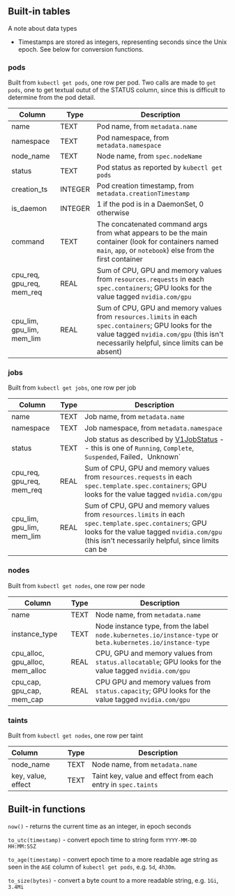 
## Built-in tables

A note about data types

* Timestamps are stored as integers, representing seconds since the Unix epoch.  See below for conversion functions.

### pods

Built from `kubectl get pods`, one row per pod.  Two calls are made to `get pods`, one to get textual outut
of the STATUS column, since this is difficult to determine from the pod detail.

| Column                          | Type    | Description                                                                                                                                                                                      |
|---------------------------------|---------|--------------------------------------------------------------------------------------------------------------------------------------------------------------------------------------------------|
| name                            | TEXT    | Pod name, from `metadata.name`                                                                                                                                                                   |
| namespace                       | TEXT    | Pod namespace, from `metadata.namespace`                                                                                                                                                         |
| node_name                       | TEXT    | Node name, from `spec.nodeName`                                                                                                                                                                  |
| status                          | TEXT    | Pod status as reported by `kubectl get pods`                                                                                                                                                     |
| creation_ts                     | INTEGER | Pod creation timestamp, from `metadata.creationTimestamp`                                                                                                                                        |
| is_daemon                    | INTEGER | 1 if the pod is in a DaemonSet, 0 otherwise                                                                                                                                                      |
| command                         | TEXT    | The concatenated command args from what appears to be the main container (look for containers named `main`, `app`, or `notebook`) else from the first container                                  |
| cpu_req, gpu_req, mem_req       | REAL | Sum of CPU, GPU and memory values from `resources.requests` in each `spec.containers`; GPU looks for the value tagged `nvidia.com/gpu`                                                           |
| cpu_lim, gpu_lim, mem_lim       | REAL | Sum of CPU, GPU and memory values from `resources.limits` in each `spec.containers`; GPU looks for the value tagged `nvidia.com/gpu` (this isn't necessarily helpful, since limits can be absent) |

### jobs

Built from `kubectl get jobs`, one row per job

| Column                          | Type    | Description                                                                                                                                                                                               |
|---------------------------------|---------|-----------------------------------------------------------------------------------------------------------------------------------------------------------------------------------------------------------|
| name                            | TEXT    | Job name, from `metadata.name`                                                                                                                                                                            |
| namespace                       | TEXT    | Job namespace, from `metadata.namespace`                                                                                                                                                                  |
| status                          | TEXT    | Job status as described by [V1JobStatus](https://github.com/kubernetes-client/python/blob/master/kubernetes/docs/V1JobStatus.md) -- this is one of `Running`, `Complete`, `Suspended`, Failed`, `Unknown` |
| cpu_req, gpu_req, mem_req       | REAL | Sum of CPU, GPU and memory values from `resources.requests` in each `spec.template.spec.containers`; GPU looks for the value tagged `nvidia.com/gpu`                                                      |
| cpu_lim, gpu_lim, mem_lim       | REAL | Sum of CPU, GPU and memory values from `resources.limits` in each `spec.template.spec.containers`; GPU looks for the value tagged `nvidia.com/gpu` (this isn't necessarily helpful, since limits can be    |

### nodes

Built from `kubectl get nodes`, one row per node

| Column                          | Type    | Description                                                                                                 |
|---------------------------------|---------|-------------------------------------------------------------------------------------------------------------|
| name                            | TEXT    | Node name, from `metadata.name`                                                                             |
| instance_type                   | TEXT    | Node instance type, from the label `node.kubernetes.io/instance-type` or `beta.kubernetes.io/instance-type` |
| cpu_alloc, gpu_alloc, mem_alloc | REAL | CPU, GPU and memory values from `status.allocatable`; GPU looks for the value tagged `nvidia.com/gpu`       |
| cpu_cap, gpu_cap, mem_cap       | REAL | CPU GPU and memory values from `status.capacity`; GPU looks for the value tagged `nvidia.com/gpu`           |

### taints

Built from `kubectl get nodes`, one row per taint

| Column                          | Type    | Description                                                  |
|:--------------------------------|---------|--------------------------------------------------------------|
| node_name                       | TEXT    | Node name, from `metadata.name`                              |
| key, value, effect              | TEXT    | Taint key, value and effect from each entry in `spec.taints` |

## Built-in functions

`now()` - returns the current time as an integer, in epoch seconds

`to_utc(timestamp)` - convert epoch time to string form `YYYY-MM-DD HH:MM:SSZ`

`to_age(timestamp)` - convert epoch time to a more readable age string as seen in the `AGE` column of `kubectl get pods`, e.g. `5d`, `4h30m`.

`to_size(bytes)` - convert a byte count to a more readable string, e.g. `1Gi`, `3.4Mi`